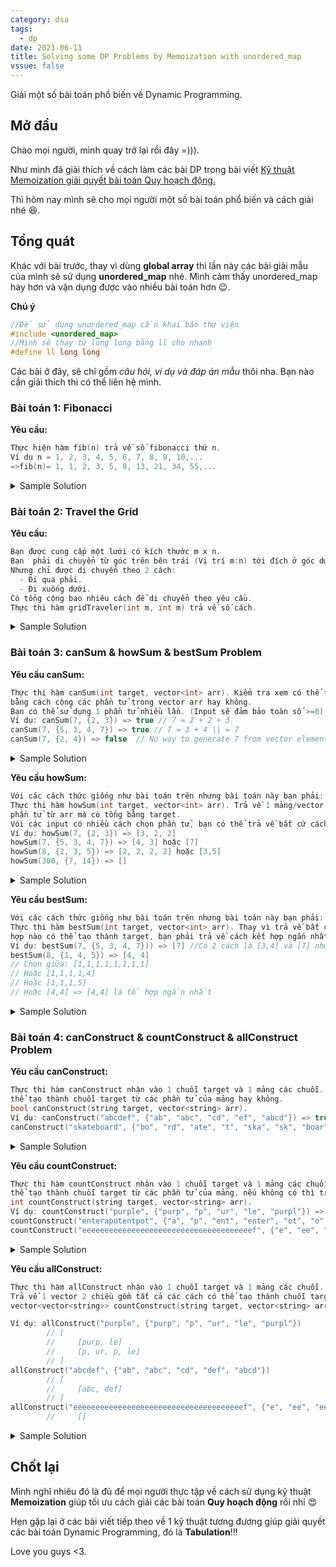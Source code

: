 ```yaml
---
category: dsa
tags:
  - dp
date: 2021-06-11
title: Solving some DP Problems by Memoization with unordered_map
vssue: false
---
```


Giải một số bài toán phổ biến về Dynamic Programming.

<!-- more -->
## Mở đầu
Chào mọi người, mình quay trở lại rồi đây =))).

Như mình đã giải thích về cách làm các bài DP trong bài viết
[Kỹ thuật Memoization giải quyết bài toán Quy hoạch động.](https://phucnt.netlify.app/posts/2021/06/05/memo-to-solve-dp-vn.html)

Thì hôm nay mình sẽ cho mọi người một số bài toán phổ biến và cách giải nhé :laughing:.

## Tổng quát
Khác với bài trước, thay vì dùng **global array** thì lần này các bài giải mẫu của mình
sẽ sử dụng **unordered_map** nhé. Mình cảm thấy unordered_map hay hơn và vận dụng
được vào nhiều bài toán hơn :wink:.

**Chú ý**
```cpp
//Để sử dụng unordered_map cần khai báo thư viện
#include <unordered_map>
//Mình sẽ thay từ long long bằng ll cho nhanh
#define ll long long
```

Các bài ở đây, sẽ chỉ gồm *câu hỏi, ví dụ và đáp án mẫu* thôi nha. Bạn nào cần giải thích
thì có thể liên hệ mình.

### Bài toán 1: Fibonacci
**Yêu cầu:**
```cpp
Thực hiện hàm fib(n) trả về số fibonacci thứ n.
Ví dụ n = 1, 2, 3, 4, 5, 6, 7, 8, 9, 10,...
=>fib(n)= 1, 1, 2, 3, 5, 8, 13, 21, 34, 55,...
```

<details>
<summary>Sample Solution</summary>
<p>

```cpp
ll fibMemo(int n, unordered_map<int, ll> &memo)
{
    if (memo.count(n) == 1)
        return memo[n];
    if (n <= 2)
        return 1;
    memo[n] = fibMemo(n - 1, memo) + fibMemo(n - 2, memo);
    return memo[n];
}
ll fib(int n)
{
    unordered_map<int, ll> memo;
    return fibMemo(n, memo);
}
```

</p>
</details>  

### Bài toán 2: Travel the Grid
**Yêu cầu:**
```cpp
Bạn được cung cấp một lưới có kích thước m x n.
Bạn  phải di chuyển từ góc trên bên trái (Vị trí m:n) tới đích ở góc dưới bên phải (Vị trí 1:1)
Nhưng chỉ được di chuyển theo 2 cách:
  - Đi qua phải.
  - Đi xuống dưới.
Có tổng cộng bao nhiêu cách để di chuyển theo yêu cầu.
Thực thi hàm gridTraveler(int m, int m) trả về số cách.
```

<details>
<summary>Sample Solution</summary>
<p>

```cpp
ll gridTravelerMemo(int m, int n, unordered_map<string, ll> &memo)
{
    string mn = to_string(m) + "," + to_string(n);
    if (memo.count(mn) == 1)
        return memo[mn];
    if (m == 0 || n == 0)
        return 0;
    if (m == 1 && n == 1)
        return 1;
    memo[mn] = gridTravelerMemo(m - 1, n, memo) + gridTravelerMemo(m, n - 1, memo);
    return memo[mn];
}
ll gridTraveler(int n, int m)
{
    unordered_map<string, ll> memo;
    return gridTravelerMemo(m, n, memo);
}
```

</p>
</details>  

### Bài toán 3: canSum & howSum & bestSum Problem
**Yêu cầu canSum:**
```cpp
Thực thi hàm canSum(int target, vector<int> arr). Kiểm tra xem có thể tạo thành target
bằng cách cộng các phần tử trong vector arr hay không.
Bạn có thể sử dụng 1 phần tử nhiều lần. (Input sẽ đảm bảo toàn số >=0).
Ví dụ: canSum(7, {2, 3}) => true // 7 = 2 + 2 + 3
canSum(7, {5, 3, 4, 7}) => true // 7 = 3 + 4 || = 7
canSum(7, {2, 4}) => false  // No way to generate 7 from vector elements.
```

<details>
<summary>Sample Solution</summary>
<p>

```cpp
bool canSumMemo(int target, vector<int> arr, unordered_map<int, bool> &memo)
{
    if (memo.count(target) == 1)
        return memo[target];
    if (target == 0)
        return true;
    if (target < 0)
        return false;
    for (int i = 0; i < arr.size(); i++)
    {
        int reminderTarget = target - arr[i];
        if (canSumMemo(reminderTarget, arr, memo))
        {
            memo[target] = true;
            return true;
        }
    }
    memo[target] = false;
    return false;
}
bool canSum(int target, vector<int> arr)
{
    unordered_map<int, bool> memo;
    return canSumMemo(target, arr, memo);
}
```

</p>
</details>  

**Yêu cầu howSum:**
```cpp
Với các cách thức giống như bài toán trên nhưng bài toán này bạn phải:
Thực thi hàm howSum(int target, vector<int> arr). Trả về 1 mảng/vector chứa các
phần tử từ arr mà có tổng bằng target.
Vói các input có nhiều cách chọn phần tử, bạn có thể trả về bất cứ cách nào trong đó.
Ví dụ: howSum(7, {2, 3}) => [3, 2, 2]
howSum(7, {5, 3, 4, 7}) => [4, 3] hoặc [7]
howSum(8, {2, 3, 5}) => [2, 2, 2, 2] hoặc [3,5]
howSum(300, {7, 14}) => []
```

<details>
<summary>Sample Solution</summary>
<p>

```cpp
vector<int> howSumMemo(int target, vector<int> arr, unordered_map<int, vector<int>> &memo)
{
    if (memo.count(target) == 1)
        return memo[target];
    if (target == 0)
        return {};
    if (target < 0)
        return {INT_MIN};
    for (int i = 0; i < arr.size(); i++)
    {
        int reminderTarget = target - arr[i];
        vector<int> remArr = howSumMemo(reminderTarget, arr, memo);
        if (remArr != (vector<int>{INT_MIN}))
        {
            remArr.push_back(arr[i]);
            memo[target] = remArr;
            return remArr;
        }
    }
    memo[target] = {INT_MIN};
    return {INT_MIN};
}
vector<int> howSum(int target, vector<int> arr)
{
    unordered_map<int, vector<int>> memo;
    return howSumMemo(target, arr, memo);
}
```

</p>
</details>  

**Yêu cầu bestSum:**
```cpp
Với các cách thức giống như bài toán trên nhưng bài toán này bạn phải:
Thực thi hàm bestSum(int target, vector<int> arr). Thay vì trả về bất cứ cách kết
hợp nào có thể tạo thành target, bạn phải trả về cách kết hợp ngắn nhất trong các cách.
Ví dụ: bestSum(7, {5, 3, 4, 7})) => [7] //Có 2 cách là [3,4] và [7] nhưng [7] ngắn hơn
bestSum(8, {1, 4, 5}) => [4, 4]
// Chọn giữa: [1,1,1,1,1,1,1,1]
// Hoặc [1,1,1,1,4]
// Hoặc [1,1,1,5]
// Hoặc [4,4] => [4,4] là tổ hợp ngắn nhất
```

<details>
<summary>Sample Solution</summary>
<p>

```cpp
vector<int> bestSumMemo(int target, vector<int> arr, unordered_map<int, vector<int>> &memo)
{
    if (memo.count(target) == 1)
        return memo[target];
    if (target == 0)
        return {};
    if (target < 0)
        return {INT_MIN};
    vector<int> bestArr = {INT_MIN};
    for (int i = 0; i < arr.size(); i++)
    {
        int remindTarget = target - arr[i];
        vector<int> remArr = bestSumMemo(remindTarget, arr, memo);
        if (remArr != (vector<int>{INT_MIN}))
        {
            remArr.push_back(arr[i]);
            if (bestArr == (vector<int>{INT_MIN}) || (remArr.size() < bestArr.size() && remArr.size() != 0))
            {
                bestArr = remArr;
            }
        }
    }
    memo[target] = bestArr;
    return bestArr;
}
vector<int> bestSum(int target, vector<int> arr)
{
    unordered_map<int, vector<int>> memo;
    return bestSumMemo(target, arr, memo);
}
```

</p>
</details>  

### Bài toán 4: canConstruct & countConstruct & allConstruct Problem
**Yêu cầu canConstruct:**
```cpp
Thực thi hàm canConstruct nhận vào 1 chuỗi target và 1 mảng các chuỗi. Kiểm tra xem có
thể tạo thành chuỗi target từ các phần tử của mảng hay không.
bool canConstruct(string target, vector<string> arr).
Ví dụ: canConstruct("abcdef", {"ab", "abc", "cd", "ef", "abcd"}) => true // ab + cd + ef || abcd + ef
canConstruct("skateboard", {"bo", "rd", "ate", "t", "ska", "sk", "boar"}) => false
```

<details>
<summary>Sample Solution</summary>
<p>

```cpp
bool canConstructMemo(string target, vector<string> arr, unordered_map<string, bool> &memo)
{
    if (memo.count(target) == 1)
    {
        return memo[target];
    }
    if (target == "")
        return true;
    for (int i = 0; i < arr.size(); i++)
    {
        if (target.find(arr[i]) == 0)
        {
            string tmp = target;
            string subString = target.replace(0, arr[i].size(), "");
            target = tmp;
            if (canConstructMemo(subString, arr, memo))
            {
                memo[target] = true;
                return true;
            }
        }
    }
    memo[target] = false;
    return false;
}
bool canConstruct(string target, vector<string> arr)
{
    unordered_map<string, bool> memo;
    return canConstructMemo(target, arr, memo);
}
```

</p>
</details>  

**Yêu cầu countConstruct:**
```cpp
Thực thi hàm countConstruct nhận vào 1 chuỗi target và 1 mảng các chuỗi. Đếm số cách có
thể tạo thành chuỗi target từ các phần tử của mảng, nếu không có thì trả về 0.
int countConstruct(string target, vector<string> arr).
Ví dụ: countConstruct("purple", {"purp", "p", "ur", "le", "purpl"}) => 2
countConstruct("enterapotentpot", {"a", "p", "ent", "enter", "ot", "o", "t"}) => 4
countConstruct("eeeeeeeeeeeeeeeeeeeeeeeeeeeeeeeeeeeeeef", {"e", "ee", "eee", "eeee", "eeeee"}) => 0
```

<details>
<summary>Sample Solution</summary>
<p>

```cpp
int countConstructMemo(string target, vector<string> arr, unordered_map<string, int> &memo)
{
    if (memo.count(target) == 1)
        return memo[target];
    if (target == "")
        return 1;

    int res = 0;
    for (int i = 0; i < arr.size(); i++)
    {
        if (target.find(arr[i]) == 0)
        {
            string tmp = target;
            string subString = target.replace(0, arr[i].size(), "");
            target = tmp;
            int num = countConstructMemo(subString, arr, memo);
            res += num;
        }
    }
    memo[target] = res;
    return res;
}
int countConstruct(string target, vector<string> arr)
{
    unordered_map<string, int> memo;
    return countConstructMemo(target, arr, memo);
}
```

</p>
</details>  

**Yêu cầu allConstruct:**
```cpp
Thực thi hàm allConstruct nhận vào 1 chuỗi target và 1 mảng các chuỗi.
Trả về 1 vector 2 chiều gồm tất cả các cách có thể tạo thành chuỗi target từ các phần thử của arr.
vector<vector<string>> countConstruct(string target, vector<string> arr).

Ví dụ: allConstruct("purple", {"purp", "p", "ur", "le", "purpl"})
        // [
        //     [purp, le]
        //     [p, ur, p, le]
        // ]    
allConstruct("abcdef", {"ab", "abc", "cd", "def", "abcd"})
        // [
        //     [abc, def]
        // ]
allConstruct("eeeeeeeeeeeeeeeeeeeeeeeeeeeeeeeeeeeeeef", {"e", "ee", "eee", "eeee", "eeeee"})
        //     []
```

<details>
<summary>Sample Solution</summary>
<p>

```cpp
void printAns(vector<vector<string>> allCombination)
{
    cout << "[" << endl;
    for (int i = 0; i < allCombination.size(); ++i)
    {
        cout << "  [";

        for (int j = allCombination[i].size() - 1; j >= 0; --j)
        {
            if (j == 0)
            {
                cout << allCombination[i][j];
            }
            else
            {
                cout << allCombination[i][j] << ", ";
            }
        }
        cout << "]";
        cout << endl;
    }
    cout << "]";
    cout << endl
         << endl
         << endl;
}

vector<vector<string>> allConstructMemo(string target, vector<string> arr, unordered_map<string, vector<vector<string>>> &memo)
{
    if (memo.count(target) == 1)
        return memo[target];
    if (target == "")
        return {{}};

    vector<vector<string>> res;
    for (int i = 0; i < arr.size(); i++)
    {
        if (target.find(arr[i]) == 0)
        {
            string tmp = target;
            string subString = target.replace(0, arr[i].size(), "");
            target = tmp;
            vector<vector<string>> subConStruct = allConstructMemo(subString, arr, memo);
            for (int j = 0; j < subConStruct.size(); j++)
            {
                subConStruct[j].push_back(arr[i]);
                res.push_back(subConStruct[j]);
            }
        }
    }
    memo[target] = res;
    return res;
}
vector<vector<string>> allConstruct(string target, vector<string> arr)
{
    unordered_map<string, vector<vector<string>>> memo;
    return allConstructMemo(target, arr, memo);
}
```

</p>
</details>  


## Chốt lại
Mình nghĩ nhiêu đó là đủ để mọi người thực tập về cách sử dụng kỹ thuật **Memoization**
giúp tối ưu cách giải các bài toán **Quy hoạch động** rồi nhỉ :heart_eyes:

Hẹn gặp lại ở các bài viết tiếp theo về 1 kỹ thuật tương đương giúp giải quyết các bài
toán Dynamic Programming, đó là **Tabulation**!!!

Love you guys <3.
